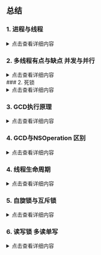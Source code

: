 



## 总结
### 1. 进程与线程
 <details>
  <summary>点击查看详细内容</font></summary>
  <p> 
#### 线程的定义
- 1. 线程是进程的基本执行单元，一个进程的所有任务都在线程中执行
- 2. 进程想要执行任务，必须得有线程，进程至少要有一条线程
- 3. 程序启动默认开启一条线程，这条线程被称为主线程或者UI线程。
 
#### 进程定义
 - 进程指系统中正在运行的一个应用程序，每个进程之间独立，每个进程均运行在其专用的且收保护的内存
 - iOS是单进程的
 
#### 区别
 - **地址空间：同一进城的线程共享进程的地址空间，而进程之间则是独立的地址空间。**
 - 资源拥有： 统一进程内的线程共享本进程的资源，如内存，I/O，cpu等，但是进程之间的资源是独立的。
 - 一个进程崩溃后，在保护模式下不会对其他进程产生影响，但是一个线程崩溃整个进程都死掉。所以多进程要比多线程健壮。
 - 进程切换时，消耗的资源大，效率高，所以设计到频繁的切换时，使用线程要好于进程。同样如果要求同时进行并且又要共享某些变量的并发操作，只能用线程不能用进程
 - 执行过程：每个独立的进程有一个程序运行的入口，顺序执行序列和程序入口。但是线程不能独立执行，必须存在应用程序中，由应用程序提供多个线程执行控制。
 - **线程是处理调度的基本单位，但是进程不是。**
 
#### 进程: 
- 1、进程是一个具有一定独立功能的程序关于某次数据集合的一次运行活动，它是操作系统分配资源的基本单元。
- 2、进程是指在系统中正在运行的一个应用程序，就是 一段程序执行过程，我们可以理解为手机上的app. 
- 3、 每个进程之间是独立，每个进程均运行在其专用且受保护 的内存空间内，拥有独立运行所需的全部资源。
#### 线程:
- 1、程序执行流的最小单元，线程是进程中的一个实 体。
- 2、一个进程想要执行任务，必须至少有一条线程，应 用程序启动的时候，系统会默认开启一条线程也就是主线 程。

#### 进程和线程的关系
- 1、线程是进程的执行单元，进程所有的任务都在线程中执行
- 2、一个程序可以对应多个进程(多进程)，一个进程中可有多个线程，但至少要有一条线程。
- 3、同一个进程内的线程共享进程资源。
</p>
</details>



### 2. 多线程有点与缺点 并发与并行
 <details>
  <summary>点击查看详细内容</font></summary>
  <p> 
  多线程的实现原理:
  事实上，同一时间内单核`CPU`只能 执行一个线程，多线程是`CUP`快速的在多个线程之间切换，造成了多个线程同时执行的假象。
如果是**多核**`CPU`就真的可以同时处理多个线程了。
 多线程的目的是为了同步完成多项任务，通过提高系统
的资源利用率来提高系统的效率。
多线程的优点和缺点?
优点:
能适当提高程序的执行效率 能适当提高资源利用率(CPU、内存利用率)
缺点:
1. 开启线程会占用一定的内存空间(默认情况下，主 线程占用1M,子线程512KB),如果开启大量的线程，会 占用大量的内存空间，降低程序的性能。
2. 线程越多，`CPU`在调度线程上的开销就越大
3. 多线程的并行和并发有什么区别?
 
-  **并行:充分利用计算机的多核，在多个线程上同步进行**

-  **并发:在一条线程上通过快速切换，让人感觉在同步执行**

</p>
</details>
### 2. 死锁
 <details>
  <summary>点击查看详细内容</font></summary>
  <p> 
**死锁是由于多个线程(进程)在执行过程中，因为争夺资源而造成的互相等待的现象**
</p>
</details>

### 3. GCD执行原理
 <details>
  <summary>点击查看详细内容</font></summary>
  <p> `GCD`底层有一个线程池，这个池中存放的是一个个线 程，”池“中的线程可以重用，当一段时间后这个线程没 有被调用，这个线程就会被销毁，注意，开多少个线程是由线程池决定的，池是系统自动维护的，不需要程序员维护，程序员只需要向队列中添加任务，队列调度即可。
如果队列中存放的是同步任务，则任务出队后，底层线程池会提供一条线程供这个任务执行，任务执行完毕后这条线程再回到线程池，这样队列中的任务反复调度，因为是同步的，所以我们用`currentThread`打印的时候，是同一个线程。如果队列中的任务存放的是异步任务，当任务出队后，底层线程池会提供一个线程供任务执行，因为是异步执行，队列中的任务不需要等待当前任务执就可以调度下一个任务，这时底层线程池中会再次提供一个线程供第二个任务执行，执行完毕后再回到底层线程池中。这样就对一个线程完成一个复用，而不需要每一个任务执行都开启新线程，也就节约了系统的开销，提高了效率。iOS7的时候，使用`GCD`系统通常只能开**5-8**条线程， iOS8以后，系统可以开多个线程，但是在实际开发中， 建议开启的线程数为**3-5**条。
</p>
</details>


###  4. GCD与NSOperation 区别

 <details>
  <summary>点击查看详细内容</summary>
  <table>
  <tr>
  <td>方案</td>
  <td>简介</td>
  <td>语言</td>
  <td>线程声明周期</td>
  <td>使用频率</td>
  </tr>
  
   <tr>
  <td>pthread</td>
  <td> 一套通用的多线程API,适用于Unix/Linux/Windows方案，跨平台，使用难度大
   </td>
  <td>C语言</td>
  <td>程序员管理</td>
  <td>几乎不用</td>
  </tr>
  
  
   <tr>
  <td>NSThread</td>
  <td> 使用更加面对对象，简单易用，可直接操作线程对象
   </td>
  <td>OC语言</td>
  <td>程序员管理</td>
  <td>偶尔使用</td>
  </tr>
  
  
   <tr>
  <td><mark>GCD</mark></td>
  <td> 目的替代NSTread等线程技术
   </td>
  <td>C语言</td>
  <td>自动管理</td>
  <td>经常使用</td>
  </tr>
  
  
   <tr>
  <td><mark>NSOperation</mark></td>
  <td> 基于GCD(底层GCD)，比GCD多了一些简单使用的功能，使用更加面对对象。
   </td>
  <td>OC语言</td>
  <td>自动管理</td>
  <td>经常使用</td>
  </tr>
  
  
  </table>

</details>


### 4. 线程生命周期
 <details>
  <summary>点击查看详细内容</font></summary>
  <p> 
  
</p>
</details>


### 5. 自旋锁与互斥锁
 <details>
  <summary>点击查看详细内容</font></summary>
  <p> 
  - 自旋锁：一直在不停的访问数据，直到可以访问。
  - 互斥锁：在sleep，等待唤醒。
</p>
</details>


### 6. 读写锁 多读单写
 <details>
  <summary>点击查看详细内容</font></summary>
  **多读单写，读写互斥。**
  
  - 在写入的时候，进行读操作，则会被阻塞，直到写入完成。
  - 在读的时候，进行写入操作，则会被阻塞，直到读操作完成，才会写入。

```
// DISPATCH_QUEUE_CONCURRENT 为并发，栅栏函数配合并发队列才有意义，加入配合同步队列，就不用栅栏函数了，因为本来就是先进先出的执行顺序。
// 1. 并发队列(非全局队列)+栅栏函数
// DISPATCH_QUEUE_CONCURRENT 并发队列
+ (dispatch_queue_t )queue{
	static dispatch_once_t onceToken;
	static dispatch_queue_t queue;
	dispatch_once(&onceToken, ^{
		queue=dispatch_queue_create("test", DISPATCH_QUEUE_CONCURRENT);
	});
	return queue;
}
-(void)write:(dispatch_block_t)block{
	dispatch_queue_t queue = [RWLock queue];
	dispatch_barrier_async(queue, block);
}
-(void)readBlock:(dispatch_block_t)block{
	dispatch_queue_t queue = [RWLock queue];
	dispatch_async(queue, block);
}

// 2. 读写锁 
// 利用pthread_rwlock_t 来加锁和解锁
// pthread_rwlock_trywrlock 带有try字样的只会尝试加锁一次，当锁已被加锁，则失败，之后后边的代码，使用pthread_rwlock_wrlock 则会堵塞线程，直到加锁成功。
#import <pthread.h>

#import <objc/message.h>
#import <malloc/malloc.h>

@interface RWLock (){
	pthread_rwlock_t _rwlock;
}
@end

@implementation RWLock
+ (dispatch_queue_t )queue{
	static dispatch_once_t onceToken;
	static dispatch_queue_t queue;
	dispatch_once(&onceToken, ^{
		queue=dispatch_queue_create("test", DISPATCH_QUEUE_CONCURRENT);
	});
	return queue;
}
-(void)configLock{
	pthread_rwlockattr_t _attr;
	pthread_rwlockattr_init(&_attr);
	
	int ret = pthread_rwlock_init(&_rwlock, &_attr);
	if (ret == 0) {
		NSLog(@"初始化成功");
	}else{
		NSLog(@"初始化失败");
	}
}

-(void)write2{
	//__weak 防止循环引用
	// 
	dispatch_queue_t queue = [RWLock queue];
	__weak typeof(self) __weakSelf=self;
	
	dispatch_async(queue, ^{
		__strong typeof(self) __strongSelf=__weakSelf;
		int retLock = pthread_rwlock_wrlock(&__strongSelf->_rwlock);
		if (retLock == 0) {
			[__strongSelf write];
			pthread_rwlock_unlock(&__strongSelf->_rwlock);
		}else{
			NSLog(@"读操作加锁失败 code:%d ",retLock);
		}
	});
}
- (void)readBlock2{
	
	dispatch_queue_t queue = [RWLock queue];
	__weak typeof(self) __weakSelf=self;
	
	dispatch_async(queue, ^{
		__strong typeof(self) __strongSelf=__weakSelf;
		int retLock = pthread_rwlock_rdlock(&__strongSelf->_rwlock);
		if (retLock == 0) {
			[__strongSelf read];
			pthread_rwlock_unlock(&__strongSelf->_rwlock);
		}else{
			NSLog(@"读操作加锁失败 code:%d ",retLock);
		}
	});
}
-(void)read{
	NSLog(@"read start");
	sleep(2);
	NSLog(@"read end");
}
-(void)write{
	
	NSLog(@"write start");
	sleep(2);
	NSLog(@"write end");
}
-(void)dealloc{
	pthread_rwlock_destroy(&_rwlock);
	NSLog(@"dealloc %s",__func__);
}
```
[查看线程相关的题目](./xiancheng_ti.md)
</details>

